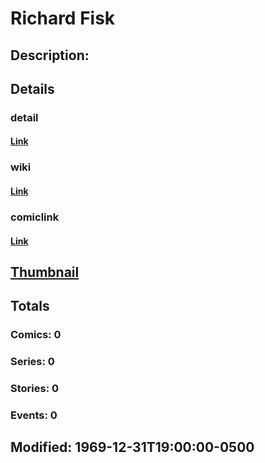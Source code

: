 # Richard Fisk
## Description: 
## Details
### detail
#### [Link](http://marvel.com/characters/2929/richard_fisk?utm_campaign=apiRef&utm_source=225578a89fc76f3d20fbffda5d17a88d)
### wiki
#### [Link](http://marvel.com/universe/Richard%20Fisk?utm_campaign=apiRef&utm_source=225578a89fc76f3d20fbffda5d17a88d)
### comiclink
#### [Link](http://marvel.com/comics/characters/1011401/richard_fisk?utm_campaign=apiRef&utm_source=225578a89fc76f3d20fbffda5d17a88d)
## [Thumbnail](http://i.annihil.us/u/prod/marvel/i/mg/b/40/image_not_available.jpg)
## Totals
### Comics: 0
### Series: 0
### Stories: 0
### Events: 0
## Modified: 1969-12-31T19:00:00-0500